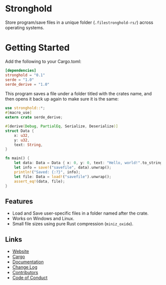 # Stronghold
Store program/save files in a unique folder (`.filestronghold-rs/`) across operating systems.

# Getting Started
Add the following to your Cargo.toml:

```toml
[dependencies]
stronghold = "0.1"
serde = "1.0"
serde_derive = "1.0"
```

This program saves a file under a folder titled with the crates name, and then opens it back up
again to make sure it is the same:

```rust
use stronghold::*;
#[macro_use]
extern crate serde_derive;

#[derive(Debug, PartialEq, Serialize, Deserialize)]
struct Data {
    x: u32,
    y: u32,
    text: String,
}

fn main() {
    let data: Data = Data { x: 0, y: 0, text: "Hello, world!".to_string() };
    let info = save!("savefile", data).unwrap();
    println!("Saved: {:?}", info);
    let file: Data = load!("savefile").unwrap();
    assert_eq!(data, file);
}
```

## Features
* Load and Save user-specific files in a folder named after the crate.
* Works on Windows and Linux.
* Small file sizes using pure Rust compression (`miniz_oxide`).

## Links
* [Website](https://jeronaldaron.plopgrizzly.com/stronghold)
* [Cargo](https://crates.io/crates/stronghold)
* [Documentation](https://docs.rs/stronghold)
* [Change Log](https://jeronaldaron.plopgrizzly.com/stronghold/changelog)
* [Contributors](https://jeronaldaron.plopgrizzly.com/stronghold/contributors)
* [Code of Conduct](https://jeronaldaron.plopgrizzly.com/stronghold/codeofconduct)
